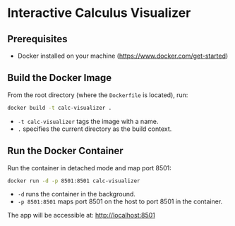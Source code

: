 # Interactive Calculus Visualizer

## Prerequisites
- Docker installed on your machine (https://www.docker.com/get-started)

## Build the Docker Image
From the root directory (where the `Dockerfile` is located), run:

```bash
docker build -t calc-visualizer .
````

* `-t calc-visualizer` tags the image with a name.
* `.` specifies the current directory as the build context.

## Run the Docker Container

Run the container in detached mode and map port 8501:

```bash
docker run -d -p 8501:8501 calc-visualizer
```

* `-d` runs the container in the background.
* `-p 8501:8501` maps port 8501 on the host to port 8501 in the container.

The app will be accessible at: [http://localhost:8501](http://localhost:8501)
